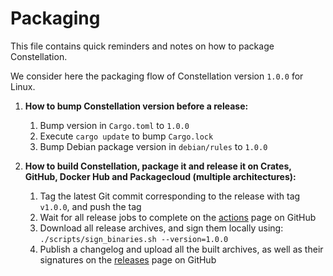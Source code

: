 Packaging
=========

This file contains quick reminders and notes on how to package Constellation.

We consider here the packaging flow of Constellation version `1.0.0` for Linux.

1. **How to bump Constellation version before a release:**
    1. Bump version in `Cargo.toml` to `1.0.0`
    2. Execute `cargo update` to bump `Cargo.lock`
    3. Bump Debian package version in `debian/rules` to `1.0.0`

2. **How to build Constellation, package it and release it on Crates, GitHub, Docker Hub and Packagecloud (multiple architectures):**
    1. Tag the latest Git commit corresponding to the release with tag `v1.0.0`, and push the tag
    2. Wait for all release jobs to complete on the [actions](https://github.com/valeriansaliou/constellation/actions) page on GitHub
    3. Download all release archives, and sign them locally using: `./scripts/sign_binaries.sh --version=1.0.0`
    4. Publish a changelog and upload all the built archives, as well as their signatures on the [releases](https://github.com/valeriansaliou/constellation/releases) page on GitHub
